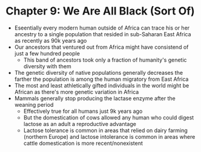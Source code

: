 # Chapter 9: We Are All Black (Sort Of)

* Eseentially every modern human outside of Africa can trace his or her ancestry to a single population that resided in sub-Saharan East Africa as recently as 90k years ago
* Our ancestors that ventured out from Africa might have consistend of just a few hundred people
  * This band of ancestors took only a fraction of humanity's genetic diversity with them
* The genetic diversity of native populations generally decreases the farther the population is among the human migratory from East Africa
* The most and least athletically gifted individuals in the world might be African as there's more genetic variation in Africa
* Mammals generally stop producing the lactase enzyme after the weaning period
  * Effectively true for all humans just 9k years ago
  * But the domestication of cows allowed any human who could digest lactose as an adult a reproductive advantage
  * Lactose tolerance is common in areas that relied on dairy farming (northern Europe) and lactose intolerance is common in areas where cattle domestication is more recent/nonexistent
